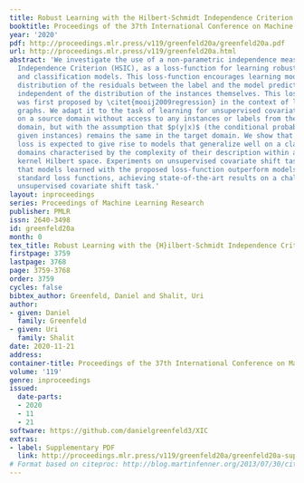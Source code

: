 ```yaml
---
title: Robust Learning with the Hilbert-Schmidt Independence Criterion
booktitle: Proceedings of the 37th International Conference on Machine Learning
year: '2020'
pdf: http://proceedings.mlr.press/v119/greenfeld20a/greenfeld20a.pdf
url: http://proceedings.mlr.press/v119/greenfeld20a.html
abstract: 'We investigate the use of a non-parametric independence measure, the Hilbert-Schmidt
  Independence Criterion (HSIC), as a loss-function for learning robust regression
  and classification models. This loss-function encourages learning models where the
  distribution of the residuals between the label and the model prediction is statistically
  independent of the distribution of the instances themselves. This loss-function
  was first proposed by \citet{mooij2009regression} in the context of learning causal
  graphs. We adapt it to the task of learning for unsupervised covariate shift: learning
  on a source domain without access to any instances or labels from the unknown target
  domain, but with the assumption that $p(y|x)$ (the conditional probability of labels
  given instances) remains the same in the target domain. We show that the proposed
  loss is expected to give rise to models that generalize well on a class of target
  domains characterised by the complexity of their description within a reproducing
  kernel Hilbert space. Experiments on unsupervised covariate shift tasks demonstrate
  that models learned with the proposed loss-function outperform models learned with
  standard loss functions, achieving state-of-the-art results on a challenging cell-microscopy
  unsupervised covariate shift task.'
layout: inproceedings
series: Proceedings of Machine Learning Research
publisher: PMLR
issn: 2640-3498
id: greenfeld20a
month: 0
tex_title: Robust Learning with the {H}ilbert-Schmidt Independence Criterion
firstpage: 3759
lastpage: 3768
page: 3759-3768
order: 3759
cycles: false
bibtex_author: Greenfeld, Daniel and Shalit, Uri
author:
- given: Daniel
  family: Greenfeld
- given: Uri
  family: Shalit
date: 2020-11-21
address: 
container-title: Proceedings of the 37th International Conference on Machine Learning
volume: '119'
genre: inproceedings
issued:
  date-parts:
  - 2020
  - 11
  - 21
software: https://github.com/danielgreenfeld3/XIC
extras:
- label: Supplementary PDF
  link: http://proceedings.mlr.press/v119/greenfeld20a/greenfeld20a-supp.pdf
# Format based on citeproc: http://blog.martinfenner.org/2013/07/30/citeproc-yaml-for-bibliographies/
---
```

